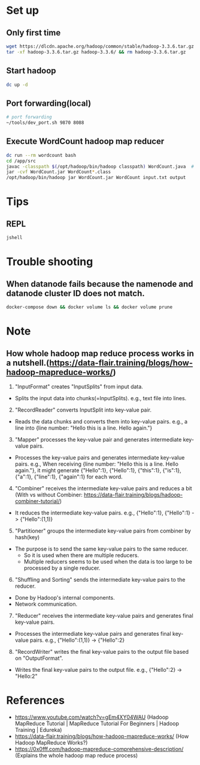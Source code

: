 # Set up

## Only first time

```bash
wget https://dlcdn.apache.org/hadoop/common/stable/hadoop-3.3.6.tar.gz  # any version that you prefer.
tar -xf hadoop-3.3.6.tar.gz hadoop-3.3.6/ && rm hadoop-3.3.6.tar.gz
```

## Start hadoop

```bash
dc up -d
```

## Port forwarding(local)

```bash
# port forwarding
~/tools/dev_port.sh 9870 8088
```

## Execute WordCount hadoop map reducer

```bash
dc run --rm wordcount bash
cd /app/src
javac -classpath $(/opt/hadoop/bin/hadoop classpath) WordCount.java  # compile
jar -cvf WordCount.jar WordCount*.class
/opt/hadoop/bin/hadoop jar WordCount.jar WordCount input.txt output
```

# Tips
## REPL
```bash
jshell
```

# Trouble shooting

## When datanode fails because the namenode and datanode cluster ID does not match.

```bash
docker-compose down && docker volume ls && docker volume prune
```

# Note

## How whole hadoop map reduce process works in a nutshell.(https://data-flair.training/blogs/how-hadoop-mapreduce-works/)
1. "InputFormat" creates "InputSplits" from input data.
  - Splits the input data into chunks(=InputSplits). e.g., text file into lines.
2. "RecordReader" converts InputSplit into key-value pair.
  - Reads the data chunks and converts them into key-value pairs. e.g., a line into {line number: "Hello this is a line. Hello again."}
3. "Mapper" processes the key-value pair and generates intermediate key-value pairs.
  - Processes the key-value pairs and generates intermediate key-value pairs. e.g., When receiving {line number: "Hello this is a line. Hello again."}, it might generate {"Hello":1}, {"Hello":1}, {"this":1}, {"is":1}, {"a":1}, {"line":1}, {"again":1} for each word.
4. "Combiner" receives the intermediate key-value pairs and reduces a bit (With vs without Combiner: https://data-flair.training/blogs/hadoop-combiner-tutorial/)
  - It reduces the intermediate key-value pairs. e.g., {"Hello":1}, {"Hello":1} -> {"Hello":(1,1)}
5. "Partitioner" groups the intermediate key-value pairs from combiner by hash(key)
  - The purpose is to send the same key-value pairs to the same reducer.
    - So it is used when there are multiple reducers.
    - Multiple reducers seems to be used when the data is too large to be processed by a single reducer.
6. "Shuffling and Sorting" sends the intermediate key-value pairs to the reducer.
  - Done by Hadoop's internal components.
  - Network communication.
7. "Reducer" receives the intermediate key-value pairs and generates final key-value pairs.
  - Processes the intermediate key-value pairs and generates final key-value pairs. e.g., {"Hello":(1,1)} -> {"Hello":2}
8. "RecordWriter" writes the final key-value pairs to the output file based on "OutputFormat".
  - Writes the final key-value pairs to the output file. e.g., {"Hello":2} -> "Hello:2"

# References

- https://www.youtube.com/watch?v=gEm4XY04WAU (Hadoop MapReduce Tutorial | MapReduce Tutorial For Beginners | Hadoop Training | Edureka)
- https://data-flair.training/blogs/how-hadoop-mapreduce-works/ (How Hadoop MapReduce Works?)
- https://0x0fff.com/hadoop-mapreduce-comprehensive-description/ (Explains the whole hadoop map reduce process)
